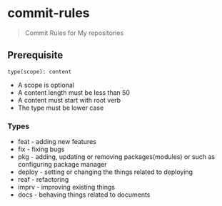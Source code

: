 # commit-rules
> Commit Rules for My repositories

## Prerequisite  
```
type(scope): content
```
- A scope is optional
- A content length must be less than 50
- A content must start with root verb
- The type must be lower case

### Types

* feat - adding new features
* fix - fixing bugs
* pkg - adding, updating or removing packages(modules) or such as configuring package manager
* deploy - setting or changing the things related to deploying
* reaf - refactoring
* imprv - improving existing things
* docs - behaving things related to documents
